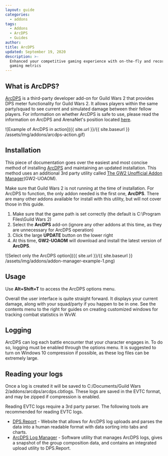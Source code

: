 ```yaml
---
layout: guide
categories:
  - addons
tags:
  - Addons
  - ArcDPS
  - Guides
author:
title: ArcDPS
updated: September 19, 2020
description: >-
  Enhanced your competitive gaming experience with on-the-fly and recorded
  gaming metrics
---
```


## What is ArcDPS?

[ArcDPS](https://www.deltaconnected.com/arcdps/) is a third-party developer add-on for Guild Wars 2 that provides DPS meter functionality for Guild Wars 2.<!--more--> It allows players within the same party/squad to see current and simulated damage between their fellow players. For information on whether ArcDPS is safe to use, please read the information on ArcDPS and ArenaNet's position located [here](arcdps-and-arenanet.md).

![Example of ArcDPS in action]({{ site.url }}/{{ site.baseurl }} /assets/img/addons/arcdps-action.gif)

## Installation

This piece of documentation goes over the easiest and most concise method of installing [ArcDPS](https://www.deltaconnected.com/arcdps/) and maintaining an updated installation. This method uses an additional 3rd party utility called [The GW2 Unofficial Addon Manager](https://github.com/fmmmlee/GW2-Addon-Manager)(GW2-UOAOM).

Make sure that Guild Wars 2 is not running at the time of installation. For ArcDPS to function, the only addon needed is the first one, **ArcDPS**. There are many other addons available for install with this utility, but will not cover those in this guide.

1. Make sure that the game path is set correctly (the default is C:\Program Files\Guild Wars 2)
2. Select the **ArcDPS** add-on (ignore any other addons at this time, as they are unnecessary for ArcDPS operation)
3. Click the large **UPDATE** button on the lower right
4. At this time, **GW2-UOAOM** will download and install the latest version of **ArcDPS**.

![Select only the ArcDPS option]({{ site.url }}/{{ site.baseurl }} /assets/img/addons/addon-manager-example-1.png)

## Usage

Use **Alt+Shift+T** to access the ArcDPS options menu.

Overall the user interface is quite straight forward. It displays your current damage, along with your squad/party if you happen to be in one. See the contents menu to the right for guides on creating customized windows for tracking combat statistics in WvW.

## Logging

ArcDPS can log each battle encounter that your character engages in. To do so, logging must be enabled through the options menu. It is suggested to turn on Windows 10 compression if possible, as these log files can be extremely large.

## Reading your logs

Once a log is created it will be saved to C:/Documents/Guild Wars 2/addons/arcdps/arcdps.cbtlogs. These logs are saved in the EVTC format, and may be zipped if compression is enabled.

Reading EVTC logs require a 3rd party parser. The following tools are recommended for reading EVTC logs.

* [DPS.Report](https://dps.report/) - Website that allows for ArcDPS log uploads and parses the data into a human readable format with data sorting into tabs and charts.
* [ArcDPS Log Manager](https://gw2scratch.com/tools/manager) - Software utility that manages ArcDPS logs, gives a snapshot of the group composition data, and contains an integrated upload utility to DPS.Report.